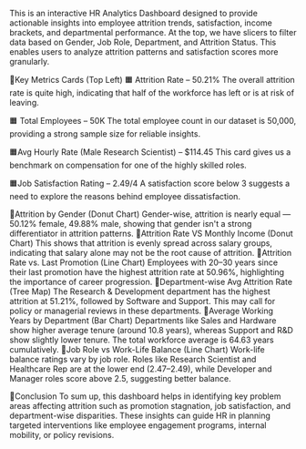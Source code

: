 This is an interactive HR Analytics Dashboard designed to provide actionable insights into employee attrition trends, satisfaction, income brackets, and departmental performance.
At the top, we have slicers to filter data based on Gender, Job Role, Department, and Attrition Status. This enables users to analyze attrition patterns and satisfaction scores more granularly.

🔸Key Metrics Cards (Top Left)
🟧 Attrition Rate – 50.21%
The overall attrition rate is quite high, indicating that half of the workforce has left or is at risk of leaving.

🟧 Total Employees – 50K
The total employee count in our dataset is 50,000, providing a strong sample size for reliable insights.

🟧Avg Hourly Rate (Male Research Scientist) – $114.45
This card gives us a benchmark on compensation for one of the highly skilled roles.

🟧Job Satisfaction Rating – 2.49/4
A satisfaction score below 3 suggests a need to explore the reasons behind employee dissatisfaction.

🔸Attrition by Gender (Donut Chart)
Gender-wise, attrition is nearly equal — 50.12% female, 49.88% male, showing that gender isn't a strong differentiator in attrition patterns.
🔸Attrition Rate VS Monthly Income (Donut Chart)
This shows that attrition is evenly spread across salary groups, indicating that salary alone may not be the root cause of attrition.
 🔸Attrition Rate vs. Last Promotion (Line Chart)
Employees with 20–30 years since their last promotion have the highest attrition rate at 50.96%, highlighting the importance of career progression.
 🔸Department-wise Avg Attrition Rate (Tree Map)
The Research & Development department has the highest attrition at 51.21%, followed by Software and Support. This may call for policy or managerial reviews in these departments.
 🔸Average Working Years by Department (Bar Chart)
Departments like Sales and Hardware show higher average tenure (around 10.8 years), whereas Support and R&D show slightly lower tenure. The total workforce average is 64.63 years cumulatively.
🔸Job Role vs Work-Life Balance (Line Chart)
Work-life balance ratings vary by job role. Roles like Research Scientist and Healthcare Rep are at the lower end (2.47–2.49), while Developer and Manager roles score above 2.5, suggesting better balance.

🔸Conclusion
To sum up, this dashboard helps in identifying key problem areas affecting attrition such as promotion stagnation, job satisfaction, and department-wise disparities.
These insights can guide HR in planning targeted interventions like employee engagement programs, internal mobility, or policy revisions.
